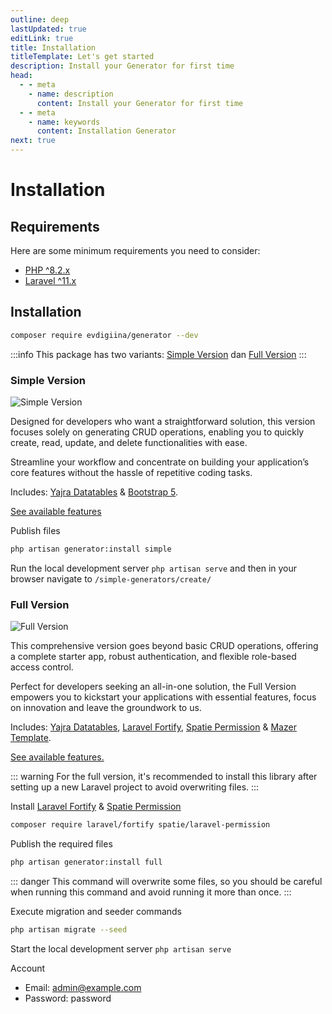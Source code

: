 ```yaml
---
outline: deep
lastUpdated: true
editLink: true
title: Installation
titleTemplate: Let's get started
description: Install your Generator for first time
head:
  - - meta
    - name: description
      content: Install your Generator for first time
  - - meta
    - name: keywords
      content: Installation Generator
next: true
---
```


# Installation

## Requirements

Here are some minimum requirements you need to consider:
 - [PHP ^8.2.x](https://www.php.net/releases/8.2/en.php)
 - [Laravel ^11.x](http://laravel.com/)

## Installation

```sh
composer require evdigiina/generator --dev
```

:::info
This package has two variants: [Simple Version](#simple-version) dan [Full Version](#full-version)
:::

### Simple Version

![Simple Version](/simple-version.png)

Designed for developers who want a straightforward solution, this version focuses solely on generating CRUD operations, enabling you to quickly create, read, update, and delete functionalities with ease. 

Streamline your workflow and concentrate on building your application’s core features without the hassle of repetitive coding tasks.

Includes: [Yajra Datatables](https://yajrabox.com/docs/laravel-datatables/master/installation) & [Bootstrap 5](https://getbootstrap.com/).

[See available features](features.md)
  
Publish files

```sh
php artisan generator:install simple
```

Run the local development server `php artisan serve` and then in your browser navigate to  `/simple-generators/create/`
  

### Full Version

![Full Version](/full-version-2.png)

This comprehensive version goes beyond basic CRUD operations, offering a complete starter app, robust authentication, and flexible role-based access control. 

Perfect for developers seeking an all-in-one solution, the Full Version empowers you to kickstart your applications with essential features, focus on innovation and leave the groundwork to us.

Includes: [Yajra Datatables](https://yajrabox.com/docs/laravel-datatables/master/installation), [Laravel Fortify](https://laravel.com/docs/11.x/fortify), [Spatie Permission](https://spatie.be/docs/laravel-permission/v6/installation-laravel) & [Mazer Template](https://github.com/zuramai/mazer).

[See available features.](features.md#full-version)

::: warning
For the full version, it's recommended to install this library after setting up a new Laravel project to avoid overwriting files.
:::

Install [Laravel Fortify](https://laravel.com/docs/11.x/fortify) & [Spatie Permission](https://spatie.be/docs/laravel-permission/v6/installation-laravel)


```sh
composer require laravel/fortify spatie/laravel-permission
```

Publish the required files

```sh
php artisan generator:install full
```

::: danger
This command will overwrite some files, so you should be careful when running this command and avoid running it more than once.
:::
 
Execute migration and seeder commands

```sh
php artisan migrate --seed
```

Start the local development server `php artisan serve`

Account

- Email: admin@example.com
- Password: password


